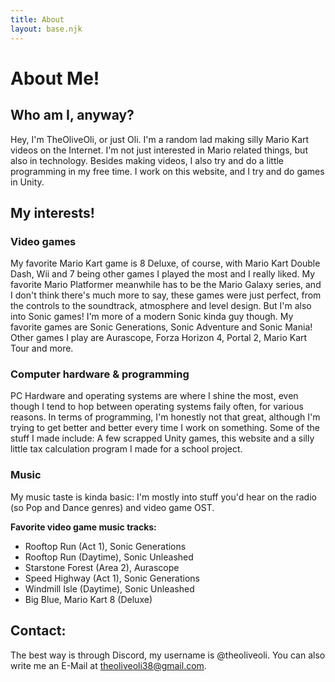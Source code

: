 ```yaml
---
title: About
layout: base.njk
---
```


# About Me!
## Who am I, anyway?
Hey, I'm TheOliveOli, or just Oli. I'm a random lad making silly Mario Kart videos on the Internet.
I'm not just interested in Mario related things, but also in technology. Besides making videos, I also try and do a little programming in my free time. I work on this website, and I try and do games in Unity.

## My interests!
### Video games
My favorite Mario Kart game is 8 Deluxe, of course, with Mario Kart Double Dash, Wii and 7 being other games I played the most and I really liked.
My favorite Mario Platformer meanwhile has to be the Mario Galaxy series, and I don't think there's much more to say, these games were just perfect, from the controls to the soundtrack, atmosphere and level design.
But I'm also into Sonic games! I'm more of a modern Sonic kinda guy though. My favorite games are Sonic Generations, Sonic Adventure and Sonic Mania!
Other games I play are Aurascope, Forza Horizon 4, Portal 2, Mario Kart Tour and more.
### Computer hardware & programming
PC Hardware and operating systems are where I shine the most, even though I tend to hop between operating systems faily often, for various reasons. In terms of programming, I'm honestly not that great, although I'm trying to get better and better every time I work on something.
Some of the stuff I made include: A few scrapped Unity games, this website and a silly little tax calculation program I made for a school project.
### Music
My music taste is kinda basic: I'm mostly into stuff you'd hear on the radio (so Pop and Dance genres) and video game OST.

**Favorite video game music tracks:**
- Rooftop Run (Act 1), Sonic Generations
- Rooftop Run (Daytime), Sonic Unleashed
- Starstone Forest (Area 2), Aurascope
- Speed Highway (Act 1), Sonic Generations
- Windmill Isle (Daytime), Sonic Unleashed
- Big Blue, Mario Kart 8 (Deluxe)

## Contact:
The best way is through Discord, my username is @theoliveoli. You can also write me an E-Mail at theoliveoli38@gmail.com.